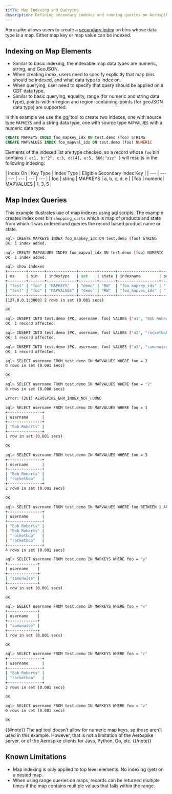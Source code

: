 ```yaml
---
title: Map Indexing and Querying
description: Defining secondary indexes and running queries on Aerospike map keys and values
---
```


Aerospike allows users to create a [secondary index](/docs/guide/query.html#secondary-index-key-data-type)
on bins whose data type is a map. Either map key or map value can be indexed.

## Indexing on Map Elements

- Similar to basic indexing, the indexable map data types are numeric, string, and GeoJSON.
- When creating index, users need to specify explicitly that map bins should be indexed, and what data type to index on. 
- When querying, user need to specify that query should be applied on a CDT data type.
- Similar to basic querying, equality, range (for numeric and string data type), points-within-region and region-containing-points (for geoJSON data type) are supported.

In this example we use the [_aql_](/docs/tools/aql) tool to create two indexes, one with source type `MAPKEYS` and a string data type, one with source type `MAPVALUES` with a numeric data type:

```sql
CREATE MAPKEYS INDEX foo_mapkey_idx ON test.demo (foo) STRING
CREATE MAPVALUES INDEX foo_mapval_idx ON test.demo (foo) NUMERIC
```

Elements of the indexed list are type checked, so a record whose `foo` bin
contains `{ a:1, b:"2", c:3, d:[4], e:5, 666:"zzz" }` will results in the following indexing:

| Index On | Key Type | Index Type | Eligible Secondary Index Key |
| --- | --- | --- | --- | --- | --- |
| foo | string | MAPKEYS | a, b, c, d, e |
| foo | numeric| MAPVALUES | 1, 3, 5 |

## Map Index Queries

This example illustrates use of map indexes using aql scripts. The example creates index over bin `shopping_carts` which is map of products and state from which it was ordered and queries the record based product name or state.

```bash
aql> CREATE MAPKEYS INDEX foo_mapkey_idx ON test.demo (foo) STRING
OK, 1 index added.

aql> CREATE MAPVALUES INDEX foo_mapval_idx ON test.demo (foo) NUMERIC
OK, 1 index added.

aql> show indexes
+--------+-------+-------------+--------+-------+------------------+-------+-----------+
| ns     | bin   | indextype   | set    | state | indexname        | path  | type      |
+--------+-------+-------------+--------+-------+------------------+-------+-----------+
| "test" | "foo" | "MAPKEYS"   | "demo" | "RW"  | "foo_mapkey_idx" | "foo" | "STRING"  |
| "test" | "foo" | "MAPVALUES" | "demo" | "RW"  | "foo_mapval_idx" | "foo" | "NUMERIC" |
+--------+-------+-------------+--------+-------+------------------+-------+-----------+
[127.0.0.1:3000] 2 rows in set (0.001 secs)

OK

aql> INSERT INTO test.demo (PK, username, foo) VALUES ("u1", "Bob Roberts", JSON('{"a":1, "b":"2", "c":3, "d":[4]}'))
OK, 1 record affected.

aql> INSERT INTO test.demo (PK, username, foo) VALUES ("u2", "rocketbob", MAP('{"c":3, "e":5}'))
OK, 1 record affected.

aql> INSERT INTO test.demo (PK, username, foo) VALUES ("u3", "samunwise", JSON('{"x":{"z":26}, "y":"yyy"}'))
OK, 1 record affected.

aql> SELECT username FROM test.demo IN MAPVALUES WHERE foo = 2
0 rows in set (0.001 secs)

OK

aql> SELECT username FROM test.demo IN MAPVALUES WHERE foo = "2"
0 rows in set (0.000 secs)

Error: (201) AEROSPIKE_ERR_INDEX_NOT_FOUND

aql> SELECT username FROM test.demo IN MAPVALUES WHERE foo = 1
+---------------+
| username      |
+---------------+
| "Bob Roberts" |
+---------------+
1 row in set (0.001 secs)

OK

aql> SELECT username FROM test.demo IN MAPVALUES WHERE foo = 3
+---------------+
| username      |
+---------------+
| "Bob Roberts" |
| "rocketbob"   |
+---------------+
2 rows in set (0.001 secs)

OK

aql> SELECT username FROM test.demo IN MAPVALUES WHERE foo BETWEEN 1 AND 5
+---------------+
| username      |
+---------------+
| "Bob Roberts" |
| "Bob Roberts" |
| "rocketbob"   |
| "rocketbob"   |
+---------------+
4 rows in set (0.001 secs)

aql> SELECT username FROM test.demo IN MAPKEYS WHERE foo = "y"
+-------------+
| username    |
+-------------+
| "samunwise" |
+-------------+
1 row in set (0.001 secs)

OK

aql> SELECT username FROM test.demo IN MAPKEYS WHERE foo = "x"
+-------------+
| username    |
+-------------+
| "samunwise" |
+-------------+
1 row in set (0.001 secs)

OK

aql> SELECT username FROM test.demo IN MAPKEYS WHERE foo = "c"
+---------------+
| username      |
+---------------+
| "Bob Roberts" |
| "rocketbob"   |
+---------------+
2 rows in set (0.001 secs)

OK

aql> SELECT username FROM test.demo IN MAPKEYS WHERE foo = "z"
0 rows in set (0.001 secs)

OK
```

{{#note}}
The aql tool doesn't allow for numeric map keys, so those aren't used in this
example. However, that is not a limitation of the Aerospike server, or of the
Aerospike clients for Java, Python, Go, etc.
{{/note}}

## Known Limitations

- Map indexing is only applied to top level elements. No indexing (yet) on a nested map.
- When using range queries on maps, records can be returned multiple times if the map contains multiple values that falls within the range.
